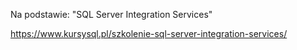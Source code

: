 Na podstawie:
"SQL Server Integration Services"


https://www.kursysql.pl/szkolenie-sql-server-integration-services/

